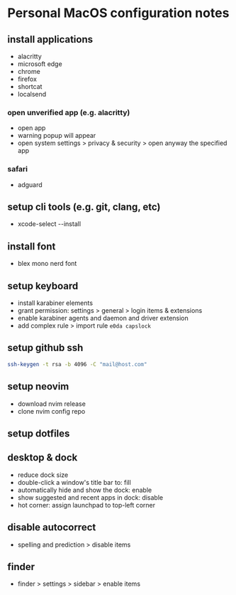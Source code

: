# Personal MacOS configuration notes

## install applications

- alacritty
- microsoft edge
- chrome
- firefox
- shortcat
- localsend

### open unverified app (e.g. alacritty)

- open app
- warning popup will appear
- open system settings > privacy & security > open anyway the specified app

### safari

- adguard

## setup cli tools (e.g. git, clang, etc)

- xcode-select --install

## install font

- blex mono nerd font

## setup keyboard

- install karabiner elements
- grant permission: settings > general > login items & extensions
- enable karabiner agents and daemon and driver extension
- add complex rule > import rule `e0da capslock`

## setup github ssh

```bash
ssh-keygen -t rsa -b 4096 -C "mail@host.com"
```

## setup neovim

- download nvim release
- clone nvim config repo

## setup dotfiles

## desktop & dock

- reduce dock size
- double-click a window's title bar to: fill
- automatically hide and show the dock: enable
- show suggested and recent apps in dock: disable
- hot corner: assign launchpad to top-left corner

## disable autocorrect

- spelling and prediction > disable items

## finder

- finder > settings > sidebar > enable items
